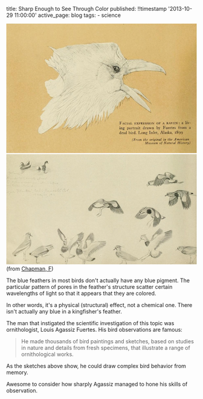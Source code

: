title: Sharp Enough to See Through Color
published: !!timestamp '2013-10-29 11:00:00'
active_page: blog
tags:
    - science

![Birds](/static/images/20131029-bird1.png)
![Birds](/static/images/20131029-bird2.png)
(from [Chapman, F](http://www.archive.org/stream/naturalhistory39newy#page/205/mode/1up))

The blue feathers in most birds don't actually have any blue pigment. The particular pattern of pores in the feather's structure scatter certain wavelengths of light so that it appears that they are colored.

In other words, it's a physical (structural) effect, not a chemical one. There isn't actually any blue in a kingfisher's feather.

The man that instigated the scientific investigation of this topic was ornithologist,
Louis Agassiz Fuertes. His bird observations are famous:

> He made thousands of bird paintings and sketches, based on studies in nature and details from fresh specimens, that illustrate a range of ornithological works.

As the sketches above show, he could draw complex bird behavior from memory.

Awesome to consider how sharply Agassiz managed to hone his skills of observation.